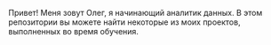 Привет! Меня зовут Олег, я начинающий аналитик данных. В этом репозитории вы можете найти некоторые из моих проектов, выполненных во время обучения.

<!--
**cerber-skype/cerber-skype** is a ✨ _special_ ✨ repository because its `README.md` (this file) appears on your GitHub profile.

Here are some ideas to get you started:

- 🔭 I’m currently working on ...
- 🌱 I’m currently learning ...
- 👯 I’m looking to collaborate on ...
- 🤔 I’m looking for help with ...
- 💬 Ask me about ...
- 📫 How to reach me:+7 913 918 16 28 ...
- 😄 Pronouns: her...
- ⚡ Fun fact: ...
-->

